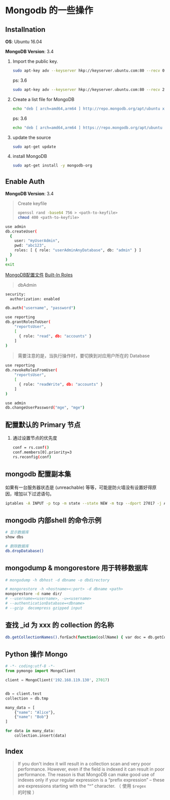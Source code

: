# Mongodb 的一些操作
## Installnation

**OS**: Ubuntu 16.04

**MongoDB Version**: 3.4

1. Import the public key.

    ```sh
    sudo apt-key adv --keyserver hkp://keyserver.ubuntu.com:80 --recv 0C49F3730359A14518585931BC711F9BA15703C6
    ```
    ps: 3.6

    ```sh
    sudo apt-key adv --keyserver hkp://keyserver.ubuntu.com:80 --recv 2930ADAE8CAF5059EE73BB4B58712A2291FA4AD5
    ```

2. Create a list file for MongoDB
    ```sh
    echo "deb [ arch=amd64,arm64 ] http://repo.mongodb.org/apt/ubuntu xenial/mongodb-org/3.4 multiverse" | sudo tee /etc/apt/sources.list.d/mongodb-org-3.4.list
    ```

    ps: 3.6
    ```sh
    echo "deb [ arch=amd64,arm64 ] https://repo.mongodb.org/apt/ubuntu xenial/mongodb-org/3.6 multiverse" | sudo tee /etc/apt/sources.list.d/mongodb-org-3.6.list
    ```

3. update the source
    ````sh
    sudo apt-get update
    ````

4. install MongoDB
    ```sh
    sudo apt-get install -y mongodb-org
    ```

## Enable Auth
**MongoDB Version**: 3.4

> Create keyfile
> ```sh
> openssl rand -base64 756 > <path-to-keyfile>
> chmod 400 <path-to-keyfile>
> ```

```sh
use admin
db.createUser(
  {
    user: "myUserAdmin",
    pwd: "abc123",
    roles: [ { role: "userAdminAnyDatabase", db: "admin" } ]
  }
)
exit
```

[MongoDB配置文件](https://docs.mongodb.com/v3.4/reference/configuration-options/)
[Built-In Roles](https://docs.mongodb.com/v3.4/core/security-built-in-roles/)
> dbAdmin

```sh
security:
  authorization: enabled
```

```sh
db.auth("username", "password")
```

```sh
use reporting
db.grantRolesToUser(
    "reportsUser",
    [
      { role: "read", db: "accounts" }
    ]
)
```
> 需要注意的是，当执行操作时，要切换到对应用户所在的 Database

```sh
use reporting
db.revokeRolesFromUser(
    "reportsUser",
    [
      { role: "readWrite", db: "accounts" }
    ]
)
```

```sh
use admin
db.changeUserPassword("mge", "mge")
```


## 配置默认的 Primary 节点
1. 通过设置节点的优先度
    ```sh
    conf = rs.conf()
    conf.members[0].priority=3
    rs.reconfig(conf)
    ```

## mongodb 配置副本集
如果有一台服务器状态是 (unreachable) 等等，可能是防火墙没有设置好得原因，增加以下过滤语句。
```sh
iptables -A INPUT -p tcp -m state --state NEW -m tcp --dport 27017 -j ACCEPT
```

## mongodb 内部shell 的命令示例
```sh
# 显示数据库
show dbs

# 删除数据库
db.dropDatabase()
```

## mongodump & mongorestore 用于转移数据库
```sh
# mongodump -h dbhost -d dbname -o dbdirectory
```

```sh
# mongorestore -h <hostname><:port> -d dbname <path>
mongorestore -d name dir/
# --username=<username>, -u=<username>
# --authenticationDatabase=<dbname>
# --gzip  decompress gzipped input
```



## 查找 _id 为 xxx 的 collection 的名称
```sh
db.getCollectionNames().forEach(function(collName) { var doc = db.getCollection(collName).findOne({"_id":ObjectId("57908c549fe7602a10090238")}); if (doc != null) print(doc._id + " was found in " +collName); });
```

## Python 操作 Mongo
```py
# -*- coding:utf-8 -*-
from pymongo import MongoClient

client = MongoClient('192.168.119.130', 27017)


db = client.test
collection = db.tmp

many_data = [
    {"name": "Alice"},
    {"name": "Bob"}
]

for data in many_data:
    collection.insert(data)

```

## Index
 > If you don't index it will result in a collection scan and very poor performance. However, even if the field is indexed it can result in poor performance. The reason is that MongoDB can make good use of indexes only if your regular expression is a “prefix expression” – these are expressions starting with the “^” character.
 > （ 使用 `$regex` 的时候 ）
